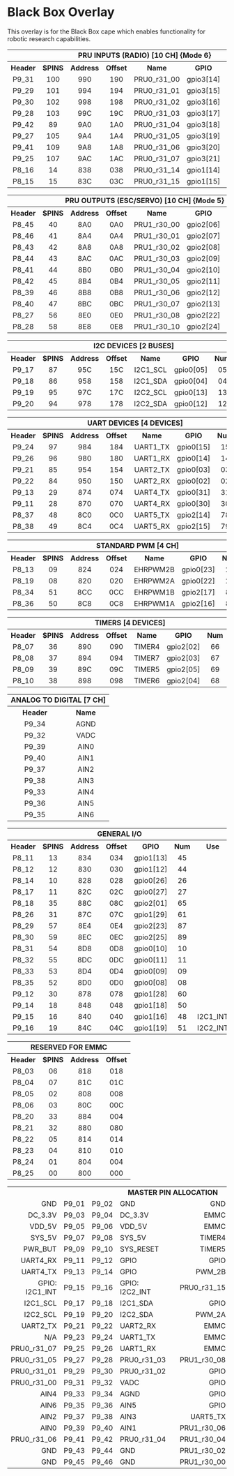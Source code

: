 
Black Box Overlay
=================

This overlay is for the Black Box cape which enables functionality
for robotic research capabilities.


<table>
  <tr>
    <td colspan="8" align="center"> <b> PRU INPUTS (RADIO) [10 CH] {Mode 6} </b> </td>
  </tr>
  <tr>
    <th align="center"> Header      </th>
    <th align="center"> $PINS       </th>
    <th align="center"> Address     </th>
    <th align="center"> Offset      </th>
    <th align="center"> Name        </th>
    <th align="center"> GPIO        </th>
    <th align="center"> Num         </th>
    <th align="center"> Channel     </th>
  </tr>
  <tr>
    <td align="center"> P9_31       </td>
    <td align="center"> 100         </td>
    <td align="center"> 990         </td>
    <td align="center"> 190         </td>
    <td align="center"> PRU0_r31_00 </td>
    <td align="center"> gpio3[14]   </td>
    <td align="center"> 110         </td>
    <td align="center"> IN_04       </td>
  </tr>
  <tr>
    <td align="center"> P9_29       </td>
    <td align="center"> 101         </td>
    <td align="center"> 994         </td>
    <td align="center"> 194         </td>
    <td align="center"> PRU0_r31_01 </td>
    <td align="center"> gpio3[15]   </td>
    <td align="center"> 111         </td>
    <td align="center"> IN_03       </td>
  </tr>
  <tr>
    <td align="center"> P9_30       </td>
    <td align="center"> 102         </td>
    <td align="center"> 998         </td>
    <td align="center"> 198         </td>
    <td align="center"> PRU0_r31_02 </td>
    <td align="center"> gpio3[16]   </td>
    <td align="center"> 112         </td>
    <td align="center"> IN_07       </td>
  </tr>
  <tr>
    <td align="center"> P9_28       </td>
    <td align="center"> 103         </td>
    <td align="center"> 99C         </td>
    <td align="center"> 19C         </td>
    <td align="center"> PRU0_r31_03 </td>
    <td align="center"> gpio3[17]   </td>
    <td align="center"> 113         </td>
    <td align="center"> IN_08       </td>
  </tr>
  <tr>
    <td align="center"> P9_42       </td>
    <td align="center"> 89          </td>
    <td align="center"> 9A0         </td>
    <td align="center"> 1A0         </td>
    <td align="center"> PRU0_r31_04 </td>
    <td align="center"> gpio3[18]   </td>
    <td align="center"> 114         </td>
    <td align="center"> IN_06       </td>
  </tr>
  <tr>
    <td align="center"> P9_27       </td>
    <td align="center"> 105         </td>
    <td align="center"> 9A4         </td>
    <td align="center"> 1A4         </td>
    <td align="center"> PRU0_r31_05 </td>
    <td align="center"> gpio3[19]   </td>
    <td align="center"> 115         </td>
    <td align="center"> IN_02       </td>
  </tr>
  <tr>
    <td align="center"> P9_41       </td>
    <td align="center"> 109         </td>
    <td align="center"> 9A8         </td>
    <td align="center"> 1A8         </td>
    <td align="center"> PRU0_r31_06 </td>
    <td align="center"> gpio3[20]   </td>
    <td align="center"> 116         </td>
    <td align="center"> IN_05       </td>
  </tr>
  <tr>
    <td align="center"> P9_25       </td>
    <td align="center"> 107         </td>
    <td align="center"> 9AC         </td>
    <td align="center"> 1AC         </td>
    <td align="center"> PRU0_r31_07 </td>
    <td align="center"> gpio3[21]   </td>
    <td align="center"> 117         </td>
    <td align="center"> IN_01       </td>
  </tr>
  <tr>
    <td align="center"> P8_16       </td>
    <td align="center"> 14          </td>
    <td align="center"> 838         </td>
    <td align="center"> 038         </td>
    <td align="center"> PRU0_r31_14 </td>
    <td align="center"> gpio1[14]   </td>
    <td align="center"> 46          </td>
    <td align="center"> IN_10       </td>
  </tr>
  <tr>
    <td align="center"> P8_15       </td>
    <td align="center"> 15          </td>
    <td align="center"> 83C         </td>
    <td align="center"> 03C         </td>
    <td align="center"> PRU0_r31_15 </td>
    <td align="center"> gpio1[15]   </td>
    <td align="center"> 47          </td>
    <td align="center"> IN_09       </td>
  </tr>
</table>


<table>
  <tr>
    <td colspan="8" align="center"> <b> PRU OUTPUTS (ESC/SERVO) [10 CH] {Mode 5} </b> </td>
  </tr>
  <tr>
    <th align="center"> Header      </th>
    <th align="center"> $PINS       </th>
    <th align="center"> Address     </th>
    <th align="center"> Offset      </th>
    <th align="center"> Name        </th>
    <th align="center"> GPIO        </th>
    <th align="center"> Num         </th>
    <th align="center"> Channel     </th>
  </tr>
  <tr>
    <td align="center"> P8_45       </td>
    <td align="center"> 40          </td>
    <td align="center"> 8A0         </td>
    <td align="center"> 0A0         </td>
    <td align="center"> PRU1_r30_00 </td>
    <td align="center"> gpio2[06]   </td>
    <td align="center"> 70          </td>
    <td align="center"> OUT_05      </td>
  </tr>
  <tr>
    <td align="center"> P8_46       </td>
    <td align="center"> 41          </td>
    <td align="center"> 8A4         </td>
    <td align="center"> 0A4         </td>
    <td align="center"> PRU1_r30_01 </td>
    <td align="center"> gpio2[07]   </td>
    <td align="center"> 71          </td>
    <td align="center"> OUT_06      </td>
  </tr>
  <tr>
    <td align="center"> P8_43       </td>
    <td align="center"> 42          </td>
    <td align="center"> 8A8         </td>
    <td align="center"> 0A8         </td>
    <td align="center"> PRU1_r30_02 </td>
    <td align="center"> gpio2[08]   </td>
    <td align="center"> 72          </td>
    <td align="center"> OUT_04      </td>
  </tr>
  <tr>
    <td align="center"> P8_44       </td>
    <td align="center"> 43          </td>
    <td align="center"> 8AC         </td>
    <td align="center"> 0AC         </td>
    <td align="center"> PRU1_r30_03 </td>
    <td align="center"> gpio2[09]   </td>
    <td align="center"> 73          </td>
    <td align="center"> OUT_07      </td>
  </tr>
  <tr>
    <td align="center"> P8_41       </td>
    <td align="center"> 44          </td>
    <td align="center"> 8B0         </td>
    <td align="center"> 0B0         </td>
    <td align="center"> PRU1_r30_04 </td>
    <td align="center"> gpio2[10]   </td>
    <td align="center"> 74          </td>
    <td align="center"> OUT_03      </td>
  </tr>
  <tr>
    <td align="center"> P8_42       </td>
    <td align="center"> 45          </td>
    <td align="center"> 8B4         </td>
    <td align="center"> 0B4         </td>
    <td align="center"> PRU1_r30_05 </td>
    <td align="center"> gpio2[11]   </td>
    <td align="center"> 75          </td>
    <td align="center"> OUT_08      </td>
  </tr>
  <tr>
    <td align="center"> P8_39       </td>
    <td align="center"> 46          </td>
    <td align="center"> 8B8         </td>
    <td align="center"> 0B8         </td>
    <td align="center"> PRU1_r30_06 </td>
    <td align="center"> gpio2[12]   </td>
    <td align="center"> 76          </td>
    <td align="center"> OUT_02      </td>
  </tr>
  <tr>
    <td align="center"> P8_40       </td>
    <td align="center"> 47          </td>
    <td align="center"> 8BC         </td>
    <td align="center"> 0BC         </td>
    <td align="center"> PRU1_r30_07 </td>
    <td align="center"> gpio2[13]   </td>
    <td align="center"> 77          </td>
    <td align="center"> OUT_09      </td>
  </tr>
  <tr>
    <td align="center"> P8_27       </td>
    <td align="center"> 56          </td>
    <td align="center"> 8E0         </td>
    <td align="center"> 0E0         </td>
    <td align="center"> PRU1_r30_08 </td>
    <td align="center"> gpio2[22]   </td>
    <td align="center"> 86          </td>
    <td align="center"> OUT_01      </td>
  </tr>
  <tr>
    <td align="center"> P8_28       </td>
    <td align="center"> 58          </td>
    <td align="center"> 8E8         </td>
    <td align="center"> 0E8         </td>
    <td align="center"> PRU1_r30_10 </td>
    <td align="center"> gpio2[24]   </td>
    <td align="center"> 88          </td>
    <td align="center"> OUT_10      </td>
  </tr>
</table>


<table>
  <tr>
    <td colspan="8" align="center"> <b> I2C DEVICES [2 BUSES] </b> </td>
  </tr>
  <tr>
    <th align="center"> Header      </th>
    <th align="center"> $PINS       </th>
    <th align="center"> Address     </th>
    <th align="center"> Offset      </th>
    <th align="center"> Name        </th>
    <th align="center"> GPIO        </th>
    <th align="center"> Num         </th>
    <th align="center"> Mode        </th>
  </tr>
  <tr>
    <td align="center"> P9_17       </td>
    <td align="center"> 87          </td>
    <td align="center"> 95C         </td>
    <td align="center"> 15C         </td>
    <td align="center"> I2C1_SCL    </td>
    <td align="center"> gpio0[05]   </td>
    <td align="center"> 05          </td>
    <td align="center"> 2           </td>
  </tr>
  <tr>
    <td align="center"> P9_18       </td>
    <td align="center"> 86          </td>
    <td align="center"> 958         </td>
    <td align="center"> 158         </td>
    <td align="center"> I2C1_SDA    </td>
    <td align="center"> gpio0[04]   </td>
    <td align="center"> 04          </td>
    <td align="center"> 2           </td>
  </tr>
  <tr>
    <td align="center"> P9_19       </td>
    <td align="center"> 95          </td>
    <td align="center"> 97C         </td>
    <td align="center"> 17C         </td>
    <td align="center"> I2C2_SCL    </td>
    <td align="center"> gpio0[13]   </td>
    <td align="center"> 13          </td>
    <td align="center"> 3           </td>
  </tr>
  <tr>
    <td align="center"> P9_20       </td>
    <td align="center"> 94          </td>
    <td align="center"> 978         </td>
    <td align="center"> 178         </td>
    <td align="center"> I2C2_SDA    </td>
    <td align="center"> gpio0[12]   </td>
    <td align="center"> 12          </td>
    <td align="center"> 3           </td>
  </tr>
</table>


<table>
  <tr>
    <td colspan="8" align="center"> <b> UART DEVICES [4 DEVICES] </b> </td>
  </tr>
  <tr>
    <th align="center"> Header      </th>
    <th align="center"> $PINS       </th>
    <th align="center"> Address     </th>
    <th align="center"> Offset      </th>
    <th align="center"> Name        </th>
    <th align="center"> GPIO        </th>
    <th align="center"> Num         </th>
    <th align="center"> Mode        </th>
  </tr>
  <tr>
    <td align="center"> P9_24       </td>
    <td align="center"> 97          </td>
    <td align="center"> 984         </td>
    <td align="center"> 184         </td>
    <td align="center"> UART1_TX    </td>
    <td align="center"> gpio0[15]   </td>
    <td align="center"> 15          </td>
    <td align="center"> 0           </td>
  </tr>
  <tr>
    <td align="center"> P9_26       </td>
    <td align="center"> 96          </td>
    <td align="center"> 980         </td>
    <td align="center"> 180         </td>
    <td align="center"> UART1_RX    </td>
    <td align="center"> gpio0[14]   </td>
    <td align="center"> 14          </td>
    <td align="center"> 0           </td>
  </tr>
  <tr>
    <td align="center"> P9_21       </td>
    <td align="center"> 85          </td>
    <td align="center"> 954         </td>
    <td align="center"> 154         </td>
    <td align="center"> UART2_TX    </td>
    <td align="center"> gpio0[03]   </td>
    <td align="center"> 03          </td>
    <td align="center"> 1           </td>
  </tr>
  <tr>
    <td align="center"> P9_22       </td>
    <td align="center"> 84          </td>
    <td align="center"> 950         </td>
    <td align="center"> 150         </td>
    <td align="center"> UART2_RX    </td>
    <td align="center"> gpio0[02]   </td>
    <td align="center"> 02          </td>
    <td align="center"> 1           </td>
  </tr>
  <tr>
    <td align="center"> P9_13       </td>
    <td align="center"> 29          </td>
    <td align="center"> 874         </td>
    <td align="center"> 074         </td>
    <td align="center"> UART4_TX    </td>
    <td align="center"> gpio0[31]   </td>
    <td align="center"> 31          </td>
    <td align="center"> 6           </td>
  </tr>
  <tr>
    <td align="center"> P9_11       </td>
    <td align="center"> 28          </td>
    <td align="center"> 870         </td>
    <td align="center"> 070         </td>
    <td align="center"> UART4_RX    </td>
    <td align="center"> gpio0[30]   </td>
    <td align="center"> 30          </td>
    <td align="center"> 6           </td>
  </tr>
  <tr>
    <td align="center"> P8_37       </td>
    <td align="center"> 48          </td>
    <td align="center"> 8C0         </td>
    <td align="center"> 0C0         </td>
    <td align="center"> UART5_TX    </td>
    <td align="center"> gpio2[14]   </td>
    <td align="center"> 78          </td>
    <td align="center"> 4           </td>
  </tr>
  <tr>
    <td align="center"> P8_38       </td>
    <td align="center"> 49          </td>
    <td align="center"> 8C4         </td>
    <td align="center"> 0C4         </td>
    <td align="center"> UART5_RX    </td>
    <td align="center"> gpio2[15]   </td>
    <td align="center"> 79          </td>
    <td align="center"> 4           </td>
  </tr>
</table>


<table>
  <tr>
    <td colspan="8" align="center"> <b> STANDARD PWM [4 CH] </b> </td>
  </tr>
  <tr>
    <th align="center"> Header      </th>
    <th align="center"> $PINS       </th>
    <th align="center"> Address     </th>
    <th align="center"> Offset      </th>
    <th align="center"> Name        </th>
    <th align="center"> GPIO        </th>
    <th align="center"> Num         </th>
    <th align="center"> Mode        </th>
  </tr>
  <tr>
    <td align="center"> P8_13       </td>
    <td align="center"> 09          </td>
    <td align="center"> 824         </td>
    <td align="center"> 024         </td>
    <td align="center"> EHRPWM2B    </td>
    <td align="center"> gpio0[23]   </td>
    <td align="center"> 23          </td>
    <td align="center"> 4           </td>
  </tr>
  <tr>
    <td align="center"> P8_19       </td>
    <td align="center"> 08          </td>
    <td align="center"> 820         </td>
    <td align="center"> 020         </td>
    <td align="center"> EHRPWM2A    </td>
    <td align="center"> gpio0[22]   </td>
    <td align="center"> 22          </td>
    <td align="center"> 4           </td>
  </tr>
  <tr>
    <td align="center"> P8_34       </td>
    <td align="center"> 51          </td>
    <td align="center"> 8CC         </td>
    <td align="center"> 0CC         </td>
    <td align="center"> EHRPWM1B    </td>
    <td align="center"> gpio2[17]   </td>
    <td align="center"> 81          </td>
    <td align="center"> 2           </td>
  </tr>
  <tr>
    <td align="center"> P8_36       </td>
    <td align="center"> 50          </td>
    <td align="center"> 8C8         </td>
    <td align="center"> 0C8         </td>
    <td align="center"> EHRPWM1A    </td>
    <td align="center"> gpio2[16]   </td>
    <td align="center"> 80          </td>
    <td align="center"> 2           </td>
  </tr>
</table>


<table>
  <tr>
    <td colspan="8" align="center"> <b> TIMERS [4 DEVICES] </b> </td>
  </tr>
  <tr>
    <th align="center"> Header      </th>
    <th align="center"> $PINS       </th>
    <th align="center"> Address     </th>
    <th align="center"> Offset      </th>
    <th align="center"> Name        </th>
    <th align="center"> GPIO        </th>
    <th align="center"> Num         </th>
    <th align="center"> Mode        </th>
  </tr>
  <tr>
    <td align="center"> P8_07       </td>
    <td align="center"> 36          </td>
    <td align="center"> 890         </td>
    <td align="center"> 090         </td>
    <td align="center"> TIMER4      </td>
    <td align="center"> gpio2[02]   </td>
    <td align="center"> 66          </td>
    <td align="center"> 2           </td>
  </tr>
  <tr>
    <td align="center"> P8_08       </td>
    <td align="center"> 37          </td>
    <td align="center"> 894         </td>
    <td align="center"> 094         </td>
    <td align="center"> TIMER7      </td>
    <td align="center"> gpio2[03]   </td>
    <td align="center"> 67          </td>
    <td align="center"> 2           </td>
  </tr>
  <tr>
    <td align="center"> P8_09       </td>
    <td align="center"> 39          </td>
    <td align="center"> 89C         </td>
    <td align="center"> 09C         </td>
    <td align="center"> TIMER5      </td>
    <td align="center"> gpio2[05]   </td>
    <td align="center"> 69          </td>
    <td align="center"> 2           </td>
  </tr>
  <tr>
    <td align="center"> P8_10       </td>
    <td align="center"> 38          </td>
    <td align="center"> 898         </td>
    <td align="center"> 098         </td>
    <td align="center"> TIMER6      </td>
    <td align="center"> gpio2[04]   </td>
    <td align="center"> 68          </td>
    <td align="center"> 2           </td>
  </tr>
</table>


<table>
  <tr>
    <td colspan="2" align="center"> <b> ANALOG TO DIGITAL [7 CH] </b> </td>
  </tr>
  <tr>
    <th align="center"> Header </th>
    <th align="center"> Name   </th>
  </tr>
  <tr>
    <td align="center"> P9_34  </th>
    <td align="center"> AGND   </th>
  </tr>
  <tr>
    <td align="center"> P9_32  </th>
    <td align="center"> VADC   </th>
  </tr>
  <tr>
    <td align="center"> P9_39  </th>
    <td align="center"> AIN0   </th>
  </tr>
  <tr>
    <td align="center"> P9_40  </th>
    <td align="center"> AIN1   </th>
  </tr>
  <tr>
    <td align="center"> P9_37  </th>
    <td align="center"> AIN2   </th>
  </tr>
  <tr>
    <td align="center"> P9_38  </th>
    <td align="center"> AIN3   </th>
  </tr>
  <tr>
    <td align="center"> P9_33  </th>
    <td align="center"> AIN4   </th>
  </tr>
  <tr>
    <td align="center"> P9_36  </th>
    <td align="center"> AIN5   </th>
  </tr>
  <tr>
    <td align="center"> P9_35  </th>
    <td align="center"> AIN6   </th>
  </tr>
</table>


<table>
  <tr>
    <td colspan="7" align="center"> <b> GENERAL I/O </b> </td>
  </tr>
  <tr>
    <th align="center"> Header      </th>
    <th align="center"> $PINS       </th>
    <th align="center"> Address     </th>
    <th align="center"> Offset      </th>
    <th align="center"> GPIO        </th>
    <th align="center"> Num         </th>
    <th align="center"> Use         </th>
  </tr>
  <tr>
    <td align="center"> P8_11       </td>
    <td align="center"> 13          </td>
    <td align="center"> 834         </td>
    <td align="center"> 034         </td>
    <td align="center"> gpio1[13]   </td>
    <td align="center"> 45          </td>
    <td align="center">             </td>
  </tr>
  <tr>
    <td align="center"> P8_12       </td>
    <td align="center"> 12          </td>
    <td align="center"> 830         </td>
    <td align="center"> 030         </td>
    <td align="center"> gpio1[12]   </td>
    <td align="center"> 44          </td>
    <td align="center">             </td>
  </tr>
  <tr>
    <td align="center"> P8_14       </td>
    <td align="center"> 10          </td>
    <td align="center"> 828         </td>
    <td align="center"> 028         </td>
    <td align="center"> gpio0[26]   </td>
    <td align="center"> 26          </td>
    <td align="center">             </td>
  </tr>
  <tr>
    <td align="center"> P8_17       </td>
    <td align="center"> 11          </td>
    <td align="center"> 82C         </td>
    <td align="center"> 02C         </td>
    <td align="center"> gpio0[27]   </td>
    <td align="center"> 27          </td>
    <td align="center">             </td>
  </tr>
  <tr>
    <td align="center"> P8_18       </td>
    <td align="center"> 35          </td>
    <td align="center"> 88C         </td>
    <td align="center"> 08C         </td>
    <td align="center"> gpio2[01]   </td>
    <td align="center"> 65          </td>
    <td align="center">             </td>
  </tr>
  <tr>
    <td align="center"> P8_26       </td>
    <td align="center"> 31          </td>
    <td align="center"> 87C         </td>
    <td align="center"> 07C         </td>
    <td align="center"> gpio1[29]   </td>
    <td align="center"> 61          </td>
    <td align="center">             </td>
  </tr>
  <tr>
    <td align="center"> P8_29       </td>
    <td align="center"> 57          </td>
    <td align="center"> 8E4         </td>
    <td align="center"> 0E4         </td>
    <td align="center"> gpio2[23]   </td>
    <td align="center"> 87          </td>
    <td align="center">             </td>
  </tr>
  <tr>
    <td align="center"> P8_30       </td>
    <td align="center"> 59          </td>
    <td align="center"> 8EC         </td>
    <td align="center"> 0EC         </td>
    <td align="center"> gpio2[25]   </td>
    <td align="center"> 89          </td>
    <td align="center">             </td>
  </tr>
  <tr>
    <td align="center"> P8_31       </td>
    <td align="center"> 54          </td>
    <td align="center"> 8D8         </td>
    <td align="center"> 0D8         </td>
    <td align="center"> gpio0[10]   </td>
    <td align="center"> 10          </td>
    <td align="center">             </td>
  </tr>
  <tr>
    <td align="center"> P8_32       </td>
    <td align="center"> 55          </td>
    <td align="center"> 8DC         </td>
    <td align="center"> 0DC         </td>
    <td align="center"> gpio0[11]   </td>
    <td align="center"> 11          </td>
    <td align="center">             </td>
  </tr>
  <tr>
    <td align="center"> P8_33       </td>
    <td align="center"> 53          </td>
    <td align="center"> 8D4         </td>
    <td align="center"> 0D4         </td>
    <td align="center"> gpio0[09]   </td>
    <td align="center"> 09          </td>
    <td align="center">             </td>
  </tr>
  <tr>
    <td align="center"> P8_35       </td>
    <td align="center"> 52          </td>
    <td align="center"> 8D0         </td>
    <td align="center"> 0D0         </td>
    <td align="center"> gpio0[08]   </td>
    <td align="center"> 08          </td>
    <td align="center">             </td>
  </tr>
  <tr>
    <td align="center"> P9_12       </td>
    <td align="center"> 30          </td>
    <td align="center"> 878         </td>
    <td align="center"> 078         </td>
    <td align="center"> gpio1[28]   </td>
    <td align="center"> 60          </td>
    <td align="center">             </td>
  </tr>
  <tr>
    <td align="center"> P9_14       </td>
    <td align="center"> 18          </td>
    <td align="center"> 848         </td>
    <td align="center"> 048         </td>
    <td align="center"> gpio1[18]   </td>
    <td align="center"> 50          </td>
    <td align="center">             </td>
  </tr>
  <tr>
    <td align="center"> P9_15       </td>
    <td align="center"> 16          </td>
    <td align="center"> 840         </td>
    <td align="center"> 040         </td>
    <td align="center"> gpio1[16]   </td>
    <td align="center"> 48          </td>
    <td align="center"> I2C1_INT    </td>
  </tr>
  <tr>
    <td align="center"> P9_16       </td>
    <td align="center"> 19          </td>
    <td align="center"> 84C         </td>
    <td align="center"> 04C         </td>
    <td align="center"> gpio1[19]   </td>
    <td align="center"> 51          </td>
    <td align="center"> I2C2_INT    </td>
  </tr>
</table>


<table>
  <tr>
    <td colspan="4" align="center"> <b> RESERVED FOR EMMC </b> </td>
  </tr>
  <tr>
    <th align="center"> Header      </th>
    <th align="center"> $PINS       </th>
    <th align="center"> Address     </th>
    <th align="center"> Offset      </th>
  </tr>
  <tr>
    <td align="center"> P8_03       </td>
    <td align="center"> 06          </td>
    <td align="center"> 818         </td>
    <td align="center"> 018         </td>
  </tr>
  <tr>
    <td align="center"> P8_04       </td>
    <td align="center"> 07          </td>
    <td align="center"> 81C         </td>
    <td align="center"> 01C         </td>
  </tr>
  <tr>
    <td align="center"> P8_05       </td>
    <td align="center"> 02          </td>
    <td align="center"> 808         </td>
    <td align="center"> 008         </td>
  </tr>
  <tr>
    <td align="center"> P8_06       </td>
    <td align="center"> 03          </td>
    <td align="center"> 80C         </td>
    <td align="center"> 00C         </td>
  </tr>
  <tr>
    <td align="center"> P8_20       </td>
    <td align="center"> 33          </td>
    <td align="center"> 884         </td>
    <td align="center"> 004         </td>
  </tr>
  <tr>
    <td align="center"> P8_21       </td>
    <td align="center"> 32          </td>
    <td align="center"> 880         </td>
    <td align="center"> 080         </td>
  </tr>
  <tr>
    <td align="center"> P8_22       </td>
    <td align="center"> 05          </td>
    <td align="center"> 814         </td>
    <td align="center"> 014         </td>
  </tr>
  <tr>
    <td align="center"> P8_23       </td>
    <td align="center"> 04          </td>
    <td align="center"> 810         </td>
    <td align="center"> 010         </td>
  </tr>
  <tr>
    <td align="center"> P8_24       </td>
    <td align="center"> 01          </td>
    <td align="center"> 804         </td>
    <td align="center"> 004         </td>
  </tr>
  <tr>
    <td align="center"> P8_25       </td>
    <td align="center"> 00          </td>
    <td align="center"> 800         </td>
    <td align="center"> 000         </td>
  </tr>
</table>


<table>
  <tr>
    <td colspan="9" align="center"> <b> MASTER PIN ALLOCATION </b> </td>
  </tr>
  <tr>
    <td align="right"  > GND </td>
    <td align="right"  > P9_01 </td>
    <td align="left"   > P9_02 </td>
    <td align="left"   > GND </td>
    <td align="center" > </td>
    <td align="right"  > GND </td>
    <td align="right"  > P8_01 </td>
    <td align="left"   > P8_02 </td>
    <td align="left"   > GND </td>
  </tr>
  <tr>
    <td align="right"  > DC_3.3V </td>
    <td align="right"  > P9_03 </td>
    <td align="left"   > P9_04 </td>
    <td align="left"   > DC_3.3V </td>
    <td align="center" > </td>
    <td align="right"  > EMMC </td>
    <td align="right"  > P8_03 </td>
    <td align="left"   > P8_04 </td>
    <td align="left"   > EMMC </td>
  </tr>
  <tr>
    <td align="right"  > VDD_5V </td>
    <td align="right"  > P9_05 </td>
    <td align="left"   > P9_06 </td>
    <td align="left"   > VDD_5V </td>
    <td align="center" > </td>
    <td align="right"  > EMMC </td>
    <td align="right"  > P8_05 </td>
    <td align="left"   > P8_06 </td>
    <td align="left"   > EMMC </td>
  </tr>
  <tr>
    <td align="right"  > SYS_5V </td>
    <td align="right"  > P9_07 </td>
    <td align="left"   > P9_08 </td>
    <td align="left"   > SYS_5V </td>
    <td align="center" > </td>
    <td align="right"  > TIMER4 </td>
    <td align="right"  > P8_07 </td>
    <td align="left"   > P8_08 </td>
    <td align="left"   > TIMER7 </td>
  </tr>
  <tr>
    <td align="right"  > PWR_BUT </td>
    <td align="right"  > P9_09 </td>
    <td align="left"   > P9_10 </td>
    <td align="left"   > SYS_RESET </td>
    <td align="center" > </td>
    <td align="right"  > TIMER5 </td>
    <td align="right"  > P8_09 </td>
    <td align="left"   > P8_10 </td>
    <td align="left"   > TIMER6 </td>
  </tr>
  <tr>
    <td align="right"  > UART4_RX </td>
    <td align="right"  > P9_11 </td>
    <td align="left"   > P9_12 </td>
    <td align="left"   > GPIO </td>
    <td align="center" > </td>
    <td align="right"  > GPIO </td>
    <td align="right"  > P8_11 </td>
    <td align="left"   > P8_12 </td>
    <td align="left"   > GPIO </td>
  </tr>
  <tr>
    <td align="right"  > UART4_TX </td>
    <td align="right"  > P9_13 </td>
    <td align="left"   > P9_14 </td>
    <td align="left"   > GPIO </td>
    <td align="center" > </td>
    <td align="right"  > PWM_2B </td>
    <td align="right"  > P8_13 </td>
    <td align="left"   > P8_14 </td>
    <td align="left"   > GPIO </td>
  </tr>
  <tr>
    <td align="right"  > GPIO: I2C1_INT </td>
    <td align="right"  > P9_15 </td>
    <td align="left"   > P9_16 </td>
    <td align="left"   > GPIO: I2C2_INT </td>
    <td align="center" > </td>
    <td align="right"  > PRU0_r31_15 </td>
    <td align="right"  > P8_15 </td>
    <td align="left"   > P8_16 </td>
    <td align="left"   > PRU0_r31_14 </td>
  </tr>
  <tr>
    <td align="right"  > I2C1_SCL </td>
    <td align="right"  > P9_17 </td>
    <td align="left"   > P9_18 </td>
    <td align="left"   > I2C1_SDA </td>
    <td align="center" > </td>
    <td align="right"  > GPIO </td>
    <td align="right"  > P8_17 </td>
    <td align="left"   > P8_18 </td>
    <td align="left"   > GPIO </td>
  </tr>
  <tr>
    <td align="right"  > I2C2_SCL </td>
    <td align="right"  > P9_19 </td>
    <td align="left"   > P9_20 </td>
    <td align="left"   > I2C2_SDA </td>
    <td align="center" > </td>
    <td align="right"  > PWM_2A </td>
    <td align="right"  > P8_19 </td>
    <td align="left"   > P8_20 </td>
    <td align="left"   > EMMC </td>
  </tr>
  <tr>
    <td align="right"  > UART2_TX </td>
    <td align="right"  > P9_21 </td>
    <td align="left"   > P9_22 </td>
    <td align="left"   > UART2_RX </td>
    <td align="center" > </td>
    <td align="right"  > EMMC </td>
    <td align="right"  > P8_21 </td>
    <td align="left"   > P8_22 </td>
    <td align="left"   > EMMC </td>
  </tr>
  <tr>
    <td align="right"  > N/A </td>
    <td align="right"  > P9_23 </td>
    <td align="left"   > P9_24 </td>
    <td align="left"   > UART1_TX </td>
    <td align="center" > </td>
    <td align="right"  > EMMC </td>
    <td align="right"  > P8_23 </td>
    <td align="left"   > P8_24 </td>
    <td align="left"   > EMMC </td>
  </tr>
  <tr>
    <td align="right"  > PRU0_r31_07 </td>
    <td align="right"  > P9_25 </td>
    <td align="left"   > P9_26 </td>
    <td align="left"   > UART1_RX </td>
    <td align="center" > </td>
    <td align="right"  > EMMC </td>
    <td align="right"  > P8_25 </td>
    <td align="left"   > P8_26 </td>
    <td align="left"   > GPIO </td>
  </tr>
  <tr>
    <td align="right"  > PRU0_r31_05 </td>
    <td align="right"  > P9_27 </td>
    <td align="left"   > P9_28 </td>
    <td align="left"   > PRU0_r31_03 </td>
    <td align="center" > </td>
    <td align="right"  > PRU1_r30_08 </td>
    <td align="right"  > P8_27 </td>
    <td align="left"   > P8_28 </td>
    <td align="left"   > PRU1_r30_10 </td>
  </tr>
  <tr>
    <td align="right"  > PRU0_r31_01 </td>
    <td align="right"  > P9_29 </td>
    <td align="left"   > P9_30 </td>
    <td align="left"   > PRU0_r31_02 </td>
    <td align="center" > </td>
    <td align="right"  > GPIO </td>
    <td align="right"  > P8_29 </td>
    <td align="left"   > P8_30 </td>
    <td align="left"   > GPIO </td>
  </tr>
  <tr>
    <td align="right"  > PRU0_r31_00 </td>
    <td align="right"  > P9_31 </td>
    <td align="left"   > P9_32 </td>
    <td align="left"   > VADC </td>
    <td align="center" > </td>
    <td align="right"  > GPIO </td>
    <td align="right"  > P8_31 </td>
    <td align="left"   > P8_32 </td>
    <td align="left"   > GPIO </td>
  </tr>
  <tr>
    <td align="right"  > AIN4 </td>
    <td align="right"  > P9_33 </td>
    <td align="left"   > P9_34 </td>
    <td align="left"   > AGND </td>
    <td align="center" > </td>
    <td align="right"  > GPIO </td>
    <td align="right"  > P8_33 </td>
    <td align="left"   > P8_34 </td>
    <td align="left"   > PWM_1B </td>
  </tr>
  <tr>
    <td align="right"  > AIN6 </td>
    <td align="right"  > P9_35 </td>
    <td align="left"   > P9_36 </td>
    <td align="left"   > AIN5 </td>
    <td align="center" > </td>
    <td align="right"  > GPIO </td>
    <td align="right"  > P8_35 </td>
    <td align="left"   > P8_36 </td>
    <td align="left"   > PWM_1A </td>
  </tr>
  <tr>
    <td align="right"  > AIN2 </td>
    <td align="right"  > P9_37 </td>
    <td align="left"   > P9_38 </td>
    <td align="left"   > AIN3 </td>
    <td align="center" > </td>
    <td align="right"  > UART5_TX </td>
    <td align="right"  > P8_37 </td>
    <td align="left"   > P8_38 </td>
    <td align="left"   > UART5_RX </td>
  </tr>
  <tr>
    <td align="right"  > AIN0 </td>
    <td align="right"  > P9_39 </td>
    <td align="left"   > P9_40 </td>
    <td align="left"   > AIN1 </td>
    <td align="center" > </td>
    <td align="right"  > PRU1_r30_06 </td>
    <td align="right"  > P8_39 </td>
    <td align="left"   > P8_40 </td>
    <td align="left"   > PRU1_r30_07 </td>
  </tr>
  <tr>
    <td align="right"  > PRU0_r31_06 </td>
    <td align="right"  > P9_41 </td>
    <td align="left"   > P9_42 </td>
    <td align="left"   > PRU0_r31_04 </td>
    <td align="center" > </td>
    <td align="right"  > PRU1_r30_04 </td>
    <td align="right"  > P8_41 </td>
    <td align="left"   > P8_42 </td>
    <td align="left"   > PRU1_r30_05 </td>
  </tr>
  <tr>
    <td align="right"  > GND </td>
    <td align="right"  > P9_43 </td>
    <td align="left"   > P9_44 </td>
    <td align="left"   > GND </td>
    <td align="center" > </td>
    <td align="right"  > PRU1_r30_02 </td>
    <td align="right"  > P8_43 </td>
    <td align="left"   > P8_44 </td>
    <td align="left"   > PRU1_r30_03 </td>
  </tr>
  <tr>
    <td align="right"  > GND </td>
    <td align="right"  > P9_45 </td>
    <td align="left"   > P9_46 </td>
    <td align="left"   > GND </td>
    <td align="center" > </td>
    <td align="right"  > PRU1_r30_00 </td>
    <td align="right"  > P8_45 </td>
    <td align="left"   > P8_46 </td>
    <td align="left"   > PRU1_r30_01 </td>
  </tr>
</table>



